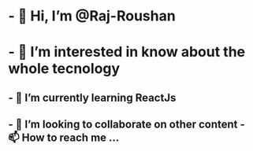 <h1>- 👋 Hi, I’m @Raj-Roushan</h1>
<h1>- 👀 I’m interested in know about the whole tecnology</h1>
<h2>- 🌱 I’m currently learning ReactJs</h2>
<h2>- 💞️ I’m looking to collaborate on other content</h>
- 📫 How to reach me ...

<!---
Raj-Roushan/Raj-Roushan is a ✨ special ✨ repository because its `README.md` (this file) appears on your GitHub profile.
You can click the Preview link to take a look at your changes.
--->
